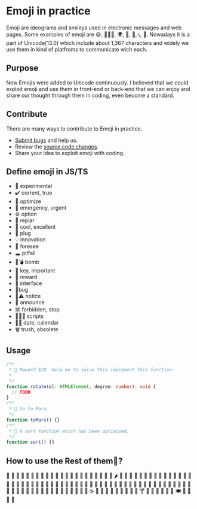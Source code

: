# Emoji in practice

Emoji are ideograms and smileys used in electronic messages and web pages. Some examples of emoji are 😃, 🧘🏻‍♂️, 🌍, 🍞, 🚗, 📞, 🎉. Nowadays it is a part of Unicode(13.0) which include about 1,367 characters and widely we use them in kind of platfroms to communicate wich each.

## Purpose

New Emojis were added to Unicode continuously. I believed that we could exploit emoji and use them in front-end or back-end that we can enjoy and share our thought through them in coding, even become a standard.

## Contribute

There are many ways to contribute to Emoji in practice.

- [Submit bugs](https://github.com/noberk/emoji-in-practice/issues) and help us.
- Review the [source code changes](https://github.com/noberk/emoji-in-practice/pulls).
- Share your idea to exploit emoji with coding.

## Define emoji in JS/TS

- 🧪 experimental
- ✔️ corrent, true
- 🚀 optimize
- 🚨 emergency, urgent
- ⚙️ option
- 🔨 repiar
- 🎀 cool, excellent
- 🔌 plug
- 💡 innovation
- 🔮 foresee
- 🕳 pitfall
- 🧨💣 bomb
- 🔑 key, important
- 🧧 reward
- 🧩 interface
- 🦗bug
- 🔔⚠️ notice
- 📢 announce
- 🈲 forbidden, stop
- 📜📃🧾 scripts
- 📆📅 date, calendar
- 🗑 trush, obsolete

## Usage

```ts
/**
 * 🧧 Reward $20  Help me to solve this implement this function.
 *
 */
function rotate(el: HTMLElement, degree: number): void {
  // TODO
}
/**
 * 🧪 Go to Mars.
 */
function toMars() {}
/**
 * 🚀 A sort function which has been optimized.
 */
function sort() {}
```

## How to use the Rest of them🤔?

🍏 🍎 🍐 🍊 🍋 🍌 🍉 🍇 🍓 🍈 🍒 🍑 🥭 🍍 🥥 🥝 🍅 🍆 🥑 🥦 🥬 🥒 🌶 🌽 🥕 🧄 🧅 🥔 🍠 🥐 🥯 🍞 🥖 🥨 🧀 🥚 🍳 🧈 🥞 🧇 🥓 🥩 🍗 🍖 🦴 🌭 🍔 🍟 🍕 🥪 🥙 🧆 🌮 🌯 🥗 🥘 🥫 🍝 🍜 🍲 🍛 🍣 🍱 🥟 🦪 🍤 🍙 🍚 🍘 🍥 🥠 🥮 🍢 🍡 🍧 🍨 🍦 🥧 🧁 🍰 🎂 🍮 🍭 🍬 🍫 🍿 🍩 🍪 🌰 🥜 🍯 🥛 🍼 ☕️ 🍵 🧃 🥤 🍶 🍺 🍻 🥂 🍷 🥃 🍸 🍹 🧉 🍾 🧊 🥄 🍴 🍽 🥣 🥡 🥢 🧂

